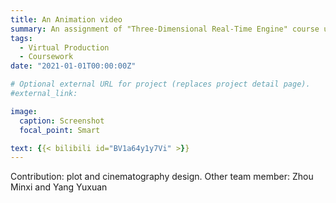 ```yaml
---
title: An Animation video
summary: An assignment of "Three-Dimensional Real-Time Engine" course using Unreal Engine.
tags:
  - Virtual Production
  - Coursework
date: "2021-01-01T00:00:00Z"

# Optional external URL for project (replaces project detail page).
#external_link: 

image:
  caption: Screenshot
  focal_point: Smart

text: {{< bilibili id="BV1a64y1y7Vi" >}}
---
```


Contribution: plot and cinematography design.
Other team member: Zhou Minxi and Yang Yuxuan